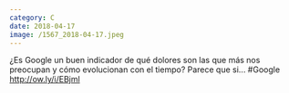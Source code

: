 ```yaml
--- 
category: C 
date: 2018-04-17 
image: /1567_2018-04-17.jpeg 
--- 
```


¿Es Google un buen indicador de qué dolores son las que más nos preocupan y cómo evolucionan con el tiempo? Parece que si... #Google http://ow.ly/i/EBjml